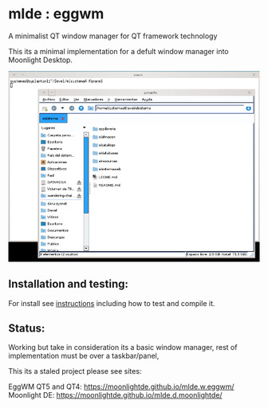 mlde : eggwm
============

A minimalist QT window manager for QT framework technology

This its a minimal implementation for a defult window manager into Moonlight Desktop.

![mlde-eggwm-qt5.png](mlde-eggwm-qt5.png)

## Installation and testing:

For install see [instructions](READMEinstall.md) including how to test and compile it.

## Status:

Working but take in consideration its a basic window manager, rest of implementation must be over a taskbar/panel, 

This its a staled project please see sites:

EggWM QT5 and QT4: https://moonlightde.github.io/mlde.w.eggwm/
Moonlight DE: https://moonlightde.github.io/mlde.d.moonlightde/